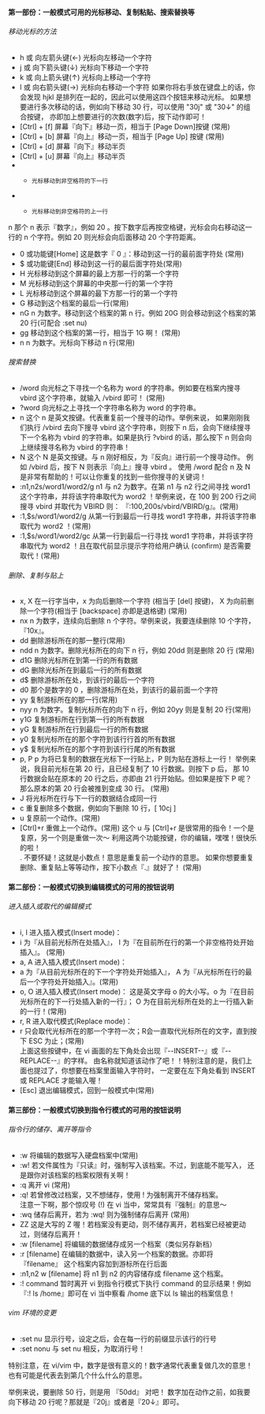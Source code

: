 #### 第一部份：一般模式可用的光标移动、复制粘贴、搜索替换等
###### 移动光标的方法  
* h 或 向左箭头键(←) 	光标向左移动一个字符
* j 或 向下箭头键(↓) 	光标向下移动一个字符
* k 或 向上箭头键(↑) 	光标向上移动一个字符
* l 或 向右箭头键(→) 	光标向右移动一个字符
如果你将右手放在键盘上的话，你会发现 hjkl 是排列在一起的，因此可以使用这四个按钮来移动光标。 如果想要进行多次移动的话，例如向下移动 30 行，可以使用 "30j" 或 "30↓" 的组合按键， 亦即加上想要进行的次数(数字)后，按下动作即可！
* [Ctrl] + [f] 	屏幕『向下』移动一页，相当于 [Page Down]按键 (常用)
* [Ctrl] + [b] 	屏幕『向上』移动一页，相当于 [Page Up] 按键 (常用)
* [Ctrl] + [d] 	屏幕『向下』移动半页
* [Ctrl] + [u] 	屏幕『向上』移动半页
* + 	光标移动到非空格符的下一行
* - 	光标移动到非空格符的上一行
n<space> 	那个 n 表示『数字』，例如 20 。按下数字后再按空格键，光标会向右移动这一行的 n 个字符。例如 20<space> 则光标会向后面移动 20 个字符距离。
* 0 或功能键[Home] 	这是数字『 0 』：移动到这一行的最前面字符处 (常用)
* $ 或功能键[End] 	移动到这一行的最后面字符处(常用)
* H 	光标移动到这个屏幕的最上方那一行的第一个字符
* M 	光标移动到这个屏幕的中央那一行的第一个字符
* L 	光标移动到这个屏幕的最下方那一行的第一个字符
* G 	移动到这个档案的最后一行(常用)
* nG 	n 为数字。移动到这个档案的第 n 行。例如 20G 则会移动到这个档案的第 20 行(可配合 :set nu)
* gg 	移动到这个档案的第一行，相当于 1G 啊！ (常用)
* n<Enter> 	n 为数字。光标向下移动 n 行(常用)


###### 搜索替换
* /word 	向光标之下寻找一个名称为 word 的字符串。例如要在档案内搜寻 vbird 这个字符串，就输入 /vbird 即可！ (常用)
* ?word 	向光标之上寻找一个字符串名称为 word 的字符串。
* n 	这个 n 是英文按键。代表重复前一个搜寻的动作。举例来说， 如果刚刚我们执行 /vbird 去向下搜寻 vbird 这个字符串，则按下 n 后，会向下继续搜寻下一个名称为 vbird 的字符串。如果是执行 ?vbird 的话，那么按下 n 则会向上继续搜寻名称为 vbird 的字符串！
* N 	这个 N 是英文按键。与 n 刚好相反，为『反向』进行前一个搜寻动作。 例如 /vbird 后，按下 N 则表示『向上』搜寻 vbird 。
使用 /word 配合 n 及 N 是非常有帮助的！可以让你重复的找到一些你搜寻的关键词！
* :n1,n2s/word1/word2/g 	n1 与 n2 为数字。在第 n1 与 n2 行之间寻找 word1 这个字符串，并将该字符串取代为 word2 ！举例来说，在 100 到 200 行之间搜寻 vbird 并取代为 VBIRD 则：
『:100,200s/vbird/VBIRD/g』。(常用)
* :1,$s/word1/word2/g 	从第一行到最后一行寻找 word1 字符串，并将该字符串取代为 word2 ！(常用)
* :1,$s/word1/word2/gc 	从第一行到最后一行寻找 word1 字符串，并将该字符串取代为 word2 ！且在取代前显示提示字符给用户确认 (confirm) 是否需要取代！(常用)


###### 删除、复制与贴上
* x, X 	在一行字当中，x 为向后删除一个字符 (相当于 [del] 按键)， X 为向前删除一个字符(相当于 [backspace] 亦即是退格键) (常用)
* nx 	n 为数字，连续向后删除 n 个字符。举例来说，我要连续删除 10 个字符， 『10x』。
* dd 	删除游标所在的那一整行(常用)
* ndd 	n 为数字。删除光标所在的向下 n 行，例如 20dd 则是删除 20 行 (常用)
* d1G 	删除光标所在到第一行的所有数据
* dG 	删除光标所在到最后一行的所有数据
* d$ 	删除游标所在处，到该行的最后一个字符
* d0 	那个是数字的 0 ，删除游标所在处，到该行的最前面一个字符
* yy 	复制游标所在的那一行(常用)
* nyy 	n 为数字。复制光标所在的向下 n 行，例如 20yy 则是复制 20 行(常用)
* y1G 	复制游标所在行到第一行的所有数据
* yG 	复制游标所在行到最后一行的所有数据
* y0 	复制光标所在的那个字符到该行行首的所有数据
* y$ 	复制光标所在的那个字符到该行行尾的所有数据
* p, P 	p 为将已复制的数据在光标下一行贴上，P 则为贴在游标上一行！ 举例来说，我目前光标在第 20 行，且已经复制了 10 行数据。则按下 p 后， 那 10 行数据会贴在原本的 20 行之后，亦即由 21 行开始贴。但如果是按下 P 呢？ 那么原本的第 20 行会被推到变成 30 行。 (常用)
* J 	将光标所在行与下一行的数据结合成同一行
* c 	重复删除多个数据，例如向下删除 10 行，[ 10cj ]
* u 	复原前一个动作。(常用)
* [Ctrl]+r 	重做上一个动作。(常用)
这个 u 与 [Ctrl]+r 是很常用的指令！一个是复原，另一个则是重做一次～ 利用这两个功能按键，你的编辑，嘿嘿！很快乐的啦！  
. 	不要怀疑！这就是小数点！意思是重复前一个动作的意思。 如果你想要重复删除、重复贴上等等动作，按下小数点『.』就好了！ (常用)


#### 第二部份：一般模式切换到编辑模式的可用的按钮说明


###### 进入插入或取代的编辑模式
* i, I 	进入插入模式(Insert mode)：
* i 为『从目前光标所在处插入』， I 为『在目前所在行的第一个非空格符处开始插入』。 (常用)
* a, A 	进入插入模式(Insert mode)：
* a 为『从目前光标所在的下一个字符处开始插入』， A 为『从光标所在行的最后一个字符处开始插入』。(常用)
* o, O 	进入插入模式(Insert mode)：
这是英文字母 o 的大小写。o 为『在目前光标所在的下一行处插入新的一行』； O 为在目前光标所在处的上一行插入新的一行！(常用)
* r, R 	进入取代模式(Replace mode)：
* r 只会取代光标所在的那一个字符一次；R会一直取代光标所在的文字，直到按下 ESC 为止；(常用)  
上面这些按键中，在 vi 画面的左下角处会出现『--INSERT--』或『--REPLACE--』的字样。 由名称就知道该动作了吧！！特别注意的是，我们上面也提过了，你想要在档案里面输入字符时， 一定要在左下角处看到 INSERT 或 REPLACE 才能输入喔！
* [Esc] 	退出编辑模式，回到一般模式中(常用)


#### 第三部份：一般模式切换到指令行模式的可用的按钮说明


###### 指令行的储存、离开等指令  
* :w 	将编辑的数据写入硬盘档案中(常用)
* :w! 	若文件属性为『只读』时，强制写入该档案。不过，到底能不能写入， 还是跟你对该档案的档案权限有关啊！
* :q 	离开 vi (常用)
* :q! 	若曾修改过档案，又不想储存，使用 ! 为强制离开不储存档案。   
注意一下啊，那个惊叹号 (!) 在 vi 当中，常常具有『强制』的意思～
* :wq 	储存后离开，若为 :wq! 则为强制储存后离开 (常用)
* ZZ 	这是大写的 Z 喔！若档案没有更动，则不储存离开，若档案已经被更动过，则储存后离开！
* :w [filename] 	将编辑的数据储存成另一个档案（类似另存新档）
* :r [filename] 	在编辑的数据中，读入另一个档案的数据。亦即将 『filename』 这个档案内容加到游标所在行后面
* :n1,n2 w [filename] 	将 n1 到 n2 的内容储存成 filename 这个档案。
* :! command 	暂时离开 vi 到指令行模式下执行 command 的显示结果！例如
『:! ls /home』即可在 vi 当中察看 /home 底下以 ls 输出的档案信息！


###### vim 环境的变更
* :set nu 	显示行号，设定之后，会在每一行的前缀显示该行的行号
* :set nonu 	与 set nu 相反，为取消行号！


特别注意，在 vi/vim 中，数字是很有意义的！数字通常代表重复做几次的意思！ 也有可能是代表去到第几个什么什么的意思。

举例来说，要删除 50 行，则是用 『50dd』 对吧！ 数字加在动作之前，如我要向下移动 20 行呢？那就是『20j』或者是『20↓』即可。 
